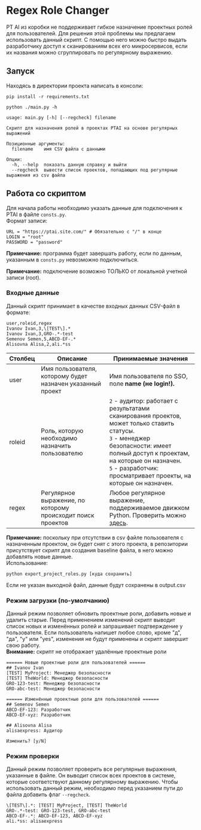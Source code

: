 # Regex Role Changer
PT AI из коробки не поддерживает гибкое назначение проектных ролей для пользователей. Для решения этой проблемы мы предлагаем использовать данный скрипт. С помощью него можно быстро выдать разработчику доступ к сканированиям всех его микросервисов, если их названия можно сгруппировать по регулярному выражению.

## Запуск
Находясь в директории проекта написать в консоли:

`pip install -r requirements.txt`

`python ./main.py -h`

```
usage: main.py [-h] [--regcheck] filename

Скрипт для назначения ролей в проектах PTAI на основе регулярных выражений

Позиционные аргументы:
  filename    имя CSV файла с данными

Опции:
  -h, --help  показать данную справку и выйти
  --regcheck  вывести список проектов, попадающих под регулярные выражения из csv файла
```

## Работа со скриптом
Для начала работы необходимо указать данные для подключения к PTAI в файле `consts.py`.\
Формат записи:

```
URL = "https://ptai.site.com/" # Обязательно с "/" в конце
LOGIN = "root"
PASSWORD = "password"
```

**Примечание:** программа будет завершать работу, если по данным, указанным в `consts.py` невозможно подключиться.

**Примечание:** подключение возможно ТОЛЬКО от локальной учетной записи (root).

### Входные данные
Данный скрипт принимает в качестве входных данных CSV-файл в формате:

```
user,roleid,regex
Ivanov Ivan,3,\[TEST\].*
Ivanov Ivan,3,GRO-.*-test
Semenov Semen,5,ABCD-EF-.*
Alisovna Alisa,2,ali.*ss
```

| Столбец | Описание                                                    | Принимаемые значения                                                                                                                                                                                                                                 |
| ------- | ----------------------------------------------------------- | ---------------------------------------------------------------------------------------------------------------------------------------------------------------------------------------------------------------------------------------------------- |
| user    | Имя пользователя, которому будет назначен указанный проект  | Имя пользователя по SSO, поле **name (не login!).**                                                                                                                                                                                                  |
| roleid  | Роль, которую необходимо назначить пользователю             | `2` - аудитор: работает с результатами сканирования проектов, может только ставить статусы.<br> `3` - менеджер безопасности: имеет полный доступ к проектам, на которые он назначен.<br> `5` - разработчик: просматривает проекты, на которые он назначен. |
| regex   | Регулярное выражение, по которому происходит поиск проектов | Любое регулярное выражение, поддерживаемое движком Python. Проверить можно [здесь](https://regex101.com/).                                                                                                                                           |

**Примечание:** поскольку при отсутствии в csv файле пользователя с назначенным проектом, он будет снят с этого проекта, в репозитории присутствует скрипт для создания baseline файла, в него можно добавлять новые данные.\
Использование:
```
python export_project_roles.py [куда сохранить]
```
Если не указан выходной файл, данные будут сохранены в output.csv

### Режим загрузки (по-умолчанию)
Данный режим позволяет обновить проектные роли, добавить новые и удалить старые.
Перед применением изменений скрипт выводит список новых и изменённых ролей и запрашивает подтверждение у пользователя.
Если пользователь напишет любое слово, кроме "д", "да", "y" или "yes", изменения не будут применены и скрипт завершит свою работу.\
**Внимание:** скрипт не отображает удалённые проектные роли

```
====== Новые проектные роли для пользователей ======
## Ivanov Ivan
[TEST] MyProject: Менеджер безопасности
[TEST] TheWorld: Менеджер безопасности
GRO-123-test: Менеджер безопасности
GRO-abc-test: Менеджер безопасности

====== Изменённые проектные роли для пользователей ======
## Semenov Semen
ABCD-EF-123: Разработчик
ABCD-EF-xyz: Разработчик

## Alisovna Alisa
alisaexpress: Аудитор

Изменить? [y/N]
```

### Режим проверки
Данный режим позволяет проверить все регулярные выражения, указанные в файле.
Он выводит список всех проектов в системе, которые соответствуют данному регулярному выражению.
Чтобы использовать данный режим, необходимо перед указанием пути до файла добавить флаг `--regcheck`.

```
\[TEST\].*: [TEST] MyProject, [TEST] TheWorld
GRO-.*-test: GRO-123-test, GRO-abc-test
ABCD-EF-.*: ABCD-EF-123, ABCD-EF-xyz
ali.*ss: alisaexpress
```
